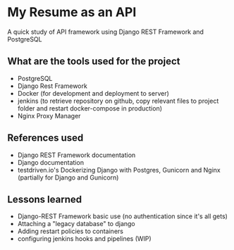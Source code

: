 # My Resume as an API
A quick study of API framework using Django REST Framework and PostgreSQL

## What are the tools used for the project
* PostgreSQL
* Django Rest Framework
* Docker (for development and deployment to server)
* jenkins (to retrieve repository on github, copy relevant files to project folder and restart docker-compose in production)
* Nginx Proxy Manager

## References used
* Django REST Framework documentation
* Django documentation
* testdriven.io's Dockerizing Django with Postgres, Gunicorn and Nginx (partially for Django and Gunicorn)

## Lessons learned
* Django-REST Framework basic use (no authentication since it's all gets)
* Attaching a "legacy database" to django
* Adding restart policies to containers
* configuring jenkins hooks and pipelines (WIP)